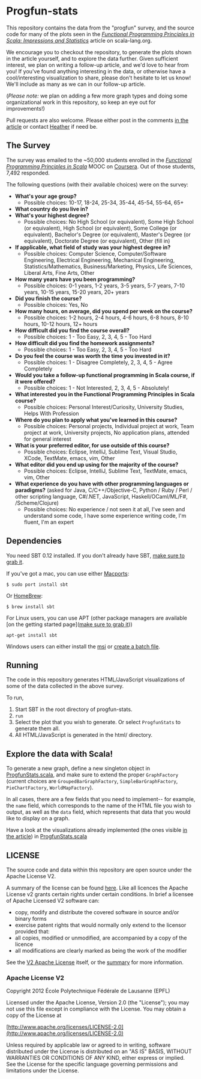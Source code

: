 # Progfun-stats

This repository contains the data from the "progfun" survey, and the source code for many of the plots seen in the [_Functional Programming Principles in Scala: Impressions and Statistics_](http://docs.scala-lang.org/news/functional-programming-principles-in-scala-impressions-and-statistics.html) article on scala-lang.org.

We encourage you to checkout the repository, to generate the plots shown in the article yourself, and to explore the data further. Given sufficient interest, we plan on writing a follow-up article, and we'd love to hear from you! If you've found anything interesting in the data, or otherwise have a cool/interesting visualization to share, please don't hesitate to let us know! We'll include as many as we can in our follow-up article.

(*Please note:* we plan on adding a few more graph types and doing some organizational work in this repository, so keep an eye out for improvements!)

Pull requests are also welcome. Please either post in the comments [in the article](http://docs.scala-lang.org/news/functional-programming-principles-in-scala-impressions-and-statistics.html) or contact [Heather](http://people.epfl.ch/heather.miller) if need be.

## The Survey

The survey was emailed to the ~50,000 students enrolled in the [_Functional Programming Principles in Scala_](https://www.coursera.org/course/progfun) MOOC on [Coursera](http://coursera.org). Out of those students, 7,492 responded.

The following questions (with their available choices) were on the survey:

- **What's your age group?**
  - Possible choices: 10-17, 18-24, 25-34, 35-44, 45-54, 55-64, 65+
- **What country do you live in?**
- **What's your highest degree?**
  - Possible choices: No High School (or equivalent), Some High School (or equivalent), High School (or equivalent), Some College (or equivalent), Bachelor's Degree (or equivalent), Master's Degree (or equivalent), Doctorate Degree (or equivalent), Other (fill in)
- **If applicable, what field of study was your highest degree in?**
  - Possible choices: Computer Science, Computer/Software Engineering, Electrical Engineering, Mechanical Engineering, Statistics/Mathematics, Business/Marketing, Physics, Life Sciences, Liberal Arts, Fine Arts, Other
- **How many years have you been programming?**
  - Possible choices: 0-1 years, 1-2 years, 3-5 years, 5-7 years, 7-10 years, 10-15 years, 15-20 years, 20+ years
- **Did you finish the course?**
  - Possible choices: Yes, No
- **How many hours, on average, did you spend per week on the course?**
  - Possible choices: 1-2 hours, 2-4 hours, 4-6 hours, 6-8 hours, 8-10 hours, 10-12 hours, 12+ hours
- **How difficult did you find the course overall?**
  - Possible choices: 1 - Too Easy, 2, 3, 4, 5 - Too Hard
- **How difficult did you find the homework assignments?**
  - Possible choices: 1 - Too Easy, 2, 3, 4, 5 - Too Hard
- **Do you feel the course was worth the time you invested in it?**
  - Possible choices: 1 - Disagree Completely, 2, 3, 4, 5 - Agree Completely
- **Would you take a follow-up functional programming in Scala course, if it were offered?**
  - Possible choices: 1 - Not Interested, 2, 3, 4, 5 - Absolutely!
- **What interested you in the Functional Programming Principles in Scala course?**
  - Possible choices: Personal Interest/Curiosity, University Studies, Helps With Profession
- **Where do you plan to apply what you've learned in this course?**
  - Possible choices: Personal projects, Individual project at work, Team project at work, University projects, No application plans, attended for general interest
- **What is your preferred editor, for use outside of this course?**
  - Possible choices: Eclipse, IntelliJ, Sublime Text, Visual Studio, XCode, TextMate, emacs, vim, Other
- **What editor did you end up using for the majority of the course?**
  - Possible choices: Eclipse, IntelliJ, Sublime Text, TextMate, emacs, vim, Other
- **What experience do you have with other programming languages or paradigms?** (asked for Java, C/C++/Objective-C, Python / Ruby / Perl / other scripting language, C#/.NET, JavaScript, Haskell/OCaml/ML/F#, /Scheme/Clojure)
  - Possible choices: No experience / not seen it at all, I've seen and understand some code, I have some experience writing code, I'm fluent, I'm an expert

## Dependencies

You need SBT 0.12 installed. If you don't already have SBT, [make sure to grab it](https://github.com/harrah/xsbt/wiki/Getting-Started-Setup).

If you've got a mac, you can use either [Macports](http://macports.org/):

    $ sudo port install sbt

Or [HomeBrew](http://mxcl.github.com/homebrew/):

    $ brew install sbt

For Linux users, you can use APT (other package managers are available [on the getting started page]([make sure to grab it](https://github.com/harrah/xsbt/wiki/Getting-Started-Setup)))

    apt-get install sbt

Windows users can either install the [msi](http://scalasbt.artifactoryonline.com/scalasbt/sbt-native-packages/org/scala-sbt/sbt/0.12.0/sbt.msi) or [create a batch file](https://github.com/harrah/xsbt/wiki/Getting-Started-Setup).

## Running

The code in this repository generates HTML/JavaScript visualizations of some of the data collected in the above survey.

To run,

1. Start SBT in the root directory of progfun-stats.
2. `run`
3. Select the plot that you wish to generate. Or select `ProgfunStats` to generate them all.
4. All HTML/JavaScript is generated in the html/ directory.

## Explore the data with Scala!

To generate a new graph, define a new singleton object in [ProgfunStats.scala](https://github.com/heathermiller/progfun-stats/blob/master/src/main/scala/progfun/ProgfunStats.scala), and make sure to extend the proper `GraphFactory` (current choices are `GroupedBarGraphFactory`, `SimpleBarGraphFactory`, `PieChartFactory`, `WorldMapFactory`).

In all cases, there are a few fields that you need to implement-- for example, the `name` field, which corresponds to the name of the HTML file you wish to output, as well as the `data` field, which represents that data that you would like to display on a graph.

Have a look at the visualizations already implemented (the ones visible [in the article](http://docs.scala-lang.org/news/functional-programming-principles-in-scala-impressions-and-statistics.html)) in [ProgfunStats.scala](https://github.com/heathermiller/progfun-stats/blob/master/src/main/scala/progfun/ProgfunStats.scala)

## LICENSE

The source code and data within this repository are open source under the Apache License V2.

A summary of the license can be found [here](http://www.oss-watch.ac.uk/resources/apache2).
Like all licences the Apache License v2 grants certain rights under certain conditions. In brief a licensee of Apache Licensed V2 software can:

- copy, modify and distribute the covered software in source and/or binary forms
- exercise patent rights that would normally only extend to the licensor provided that:
- all copies, modified or unmodified, are accompanied by a copy of the licence
- all modifications are clearly marked as being the work of the modifier

See the [V2 Apache License](http://www.apache.org/licenses/LICENSE-2.0) itself, or the [summary](http://www.oss-watch.ac.uk/resources/apache2) for more information.

### Apache License V2

Copyright 2012 École Polytechnique Fédérale de Lausanne (EPFL)

Licensed under the Apache License, Version 2.0 (the "License");
you may not use this file except in compliance with the License.
You may obtain a copy of the License at

   [http://www.apache.org/licenses/LICENSE-2.0](http://www.apache.org/licenses/LICENSE-2.0)

Unless required by applicable law or agreed to in writing, software
distributed under the License is distributed on an "AS IS" BASIS,
WITHOUT WARRANTIES OR CONDITIONS OF ANY KIND, either express or implied.
See the License for the specific language governing permissions and
limitations under the License.


